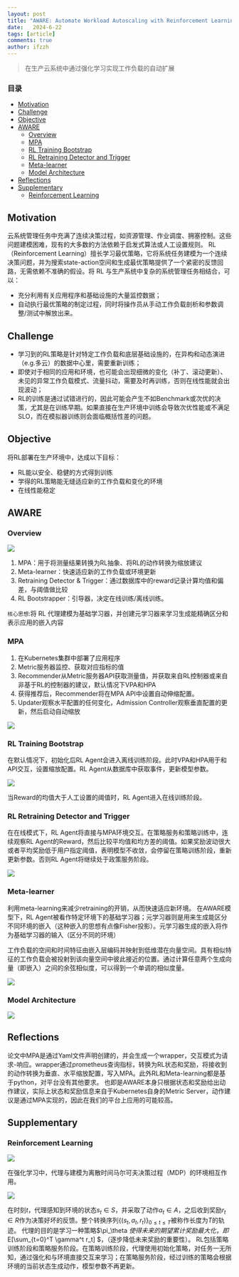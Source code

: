 ```yaml
---
layout: post
title: "AWARE: Automate Workload Autoscaling with Reinforcement Learning in Production Cloud Systems"
date:   2024-6-22
tags: [article]
comments: true
author: ifzzh
---
```


<link rel="stylesheet" type="text/css" href="../css/auto-title-number.css" />

> 在生产云系统中通过强化学习实现工作负载的自动扩展

<!-- ###### 说明： -->

<!-- more -->

### 目录

- [Motivation](#motivation)
- [Challenge](#challenge)
- [Objective](#objective)
- [AWARE](#aware)
  - [Overview](#overview)
  - [MPA](#mpa)
  - [RL Training Bootstrap](#rl-training-bootstrap)
  - [RL Retraining Detector and Trigger](#rl-retraining-detector-and-trigger)
  - [Meta-learner](#meta-learner)
  - [Model Architecture](#model-architecture)
- [Reflections](#reflections)
- [Supplementary](#supplementary)
  - [Reinforcement Learning](#reinforcement-learning)


## Motivation

云系统管理任务中充满了连续决策过程，如资源管理、作业调度、拥塞控制。这些问题建模困难，现有的大多数的方法依赖于启发式算法或人工设置规则。
RL（Reinforcement Learning）擅长学习最优策略，它将系统任务建模为一个连续决策问题，并为搜索state-action空间和生成最优策略提供了一个紧密的反馈回路，无需依赖不准确的假设。将 RL 与生产系统中复杂的系统管理任务相结合，可以：
- 充分利用有关应用程序和基础设施的大量监控数据；
- 自动执行最优策略的制定过程，同时将操作员从手动工作负载剖析和参数调整/测试中解放出来。

## Challenge
- 学习到的RL策略是针对特定工作负载和底层基础设施的，在异构和动态演进（e.g.多云）的数据中心里，需要重新训练；
- 即使对于相同的应用和环境，也可能会出现细微的变化（补丁、滚动更新）、未见的异常工作负载模式、流量抖动，需要及时再训练，否则在线性能就会出现波动；
- RL的训练是通过试错进行的，因此可能会产生不如Benchmark或次优的决策，尤其是在训练早期。如果直接在生产环境中训练会导致次优性能或不满足SLO，而在模拟器训练则会面临概括性差的问题。

## Objective
将RL部署在生产环境中，达成以下目标：
- RL能以安全、稳健的方式得到训练
- 学得的RL策略能无缝适应新的工作负载和变化的环境
- 在线性能稳定

## AWARE

### Overview

<img src="../images/2024-06-22-AWARE/overview.png">

1. MPA：用于将测量结果转换为RL抽象、将RL的动作转换为缩放建议
2. Meta-learner：快速适应新的工作负载或环境更新
3. Retraining Detector & Trigger：通过数据库中的reward记录计算均值和偏差，与阈值做比较
4. RL Bootstrapper：引导器，决定在线训练/离线训练。

`核心思想`:将 RL 代理建模为基础学习器，并创建元学习器来学习生成能精确区分和表示应用的嵌入内容

### MPA 

1. 在Kubernetes集群中部署了应用程序
2. Metric服务器监控、获取对应指标的值
3. Recommender从Metric服务器API获取测量值，并获取来自RL控制器或来自非基于RL的控制器的建议，默认情况下VPA和HPA
4. 获得推荐后，Recommender将在MPA API中设置自动伸缩配置。
5. Updater观察水平配置的任何变化，Admission Controller观察垂直配置的更新，然后启动自动缩放

<img src="../images/2024-06-22-AWARE/MPA.png" >

### RL Training Bootstrap
在默认情况下，初始化后RL Agent会进入离线训练阶段。此时VPA和HPA用于和API交互，设置缩放配置。RL Agent从数据库中获取事件，更新模型参数。

<img src="../images/2024-06-22-AWARE/OfflineTrain.png">

当Reward的均值大于人工设置的阈值时，RL Agent进入在线训练阶段。

### RL Retraining Detector and Trigger

在在线模式下，RL Agent将直接与MPA环境交互。在策略服务和策略训练中，连续观察RL Agent的Reward，然后比较平均值和均方差的阈值。如果奖励波动很大或者平均奖励低于用户指定阈值，表明模型不收敛，会停留在策略训练阶段，重新更新参数。否则RL Agent将继续处于政策服务阶段。

<img src="../images/2024-06-22-AWARE/OnlineTrain.png">


### Meta-learner
利用meta-learning来减少retraining的开销，从而快速适应新环境。
在AWARE模型下，RL Agent被看作特定环境下的基础学习器；元学习器则是用来生成能区分不同环境的嵌入（这种嵌入的思想有点像Fisher投影）。元学习器生成的嵌入将作为基础学习器的输入（区分不同的环境）

工作负载的空间和时间特征由嵌入层编码并映射到低维潜在向量空间。具有相似特征的工作负载会被投射到该向量空间中彼此接近的位置。通过计算任意两个生成向量（即嵌入）之间的余弦相似度，可以得到一个单调的相似度量。

<img src="../images/2024-06-22-AWARE/embedding.png">


### Model Architecture

<img src="../images/2024-06-22-AWARE/Architecture.png">

## Reflections
论文中MPA是通过Yaml文件声明创建的，并会生成一个wrapper，交互模式为请求-响应。wrapper通过prometheus查询指标，转换为RL状态和奖励，将接收到的动作转换为垂直、水平缩放配置，写入MPA。此外RL和Meta-learning都是基于python，对平台没有其他要求。
也即是AWARE本身只根据状态和奖励给出动作建议，实际上状态和奖励信息来自于Kubernetes自身的Metric Server，动作建议是通过MPA实现的，因此在我们的平台上应用的可能较高。


## Supplementary

### Reinforcement Learning

<img src="../images/2024-06-22-AWARE/state-action.png">


在强化学习中，代理与建模为离散时间马尔可夫决策过程（MDP）的环境相互作用。

<img src="../images/2024-06-22-AWARE/RL.png" />

在时刻$t$，代理感知到环境的状态$s_t \in S$，并采取了动作$a_t \in A$，之后收到奖励$r_t \in R$作为决策好坏的反馈。整个转换序列$\{(s_t, a_t, r_t)\}_{0\le t\le T}$被称作长度为$T$的轨迹。
代理的目的是学习一种策略$\pi_\theta $使得未来的期望累计奖励最大化，即$E[\sum_{t=0}^T \gamma^t r_t] $，（逐步降低未来奖励的重要性）。
RL包括策略训练阶段和策略服务阶段。在策略训练阶段，代理使用初始化策略，对任务一无所知，通过强化和与环境直接交互来学习；在策略服务阶段，经过训练的策略会根据环境的当前状态生成动作，模型参数不再更新。